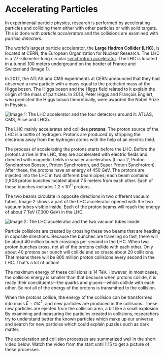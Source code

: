 # Accelerating Particles
In experimental particle physics, research is performed by accelerating particles and colliding them either with other particles or with solid targets. This is done with *particle accelerators*  and the collisions are examined with *particle detectors*.

The world's largest particle accelerator, the **Large Hadron Collider (LHC)**, is located at CERN, the European Organization for Nuclear Research. The LHC is a 27-kilometer-long circular [synchrotron accelerator](https://en.wikipedia.org/wiki/Synchrotron). The LHC is located in a tunnel 100 meters underground on the border of France and Switzerland (Image 1).   

In 2012, the ATLAS and CMS experiments at CERN announced that they had observed a new particle with a mass equal to the predicted mass of the Higgs boson. The Higgs boson and the Higgs field related to it explain the origin of the mass of particles. In 2013, Peter Higgs and François Englert, who predicted the Higgs boson theoretically, were awarded the Nobel Prize in Physics.

![Image 1: The LHC accelerator and the four detectors around it: ATLAS, CMS, Alice and LHCb.](images/LCH_underground.png)

The LHC mainly accelerates and collides **protons**. The proton source of the LHC is a bottle of hydrogen. Protons are produced by stripping the electrons away from the hydrogen atoms with the help of an electric field.

The process of accelerating the protons starts before the LHC. Before the protons arrive in the LHC, they are accelerated with electric fields and directed with magnetic fields in smaller accelerators (Linac 2, Proton  Synchrotron Booster, Proton Synchrotron, and Super Proton Synchrotron). After these, the protons have an energy of 450 GeV. The protons are injected into the LHC in two different beam pipes; each beam contains 2,808 proton bunches located about 7.5 meters from each other. Each of these bunches includes $1.2 \times 10^{11}$ protons.

The two beams circulate in opposite directions in two different vacuum tubes. Image 2 shows a part of the LHC accelerator opened with the two vacuum tubes visible inside. Each of the proton beams will reach the energy of about 7 TeV (7,000 GeV) in the LHC.

![Image 2: The LHC accelerator and the two vacuum tubes inside](images/LHC_tube.png)

Particle collisions are created by crossing these two beams that are heading in opposite directions. Because the bunches are traveling so fast, there will be about 40 million bunch crossings per second in the LHC. When two proton bunches cross, not all of the protons collide with each other. Only about 40 protons per bunch will collide and so create about 20 collisions. That means there will be 800 million proton collisions every second in the LHC. That's a lot of action!

The maximum energy of these collisions is 14 TeV. However, in most cases, the collision energy is smaller than that because when protons collide, it is really their constituents—the quarks and gluons—which collide with each other. So not all of the energy of the protons is transmitted to the collision.

When the protons collide, the energy of the collision can be transformed into mass $E=mc^2$, and new particles are produced in the collisions. These new particles are ejected from the collision area, a bit like a small explosion. By examining and measuring the particles created in collisions, researchers try to understand better the known particles which make up our universe and search for new particles which could explain puzzles such as dark matter.
            
The acceleration and collision processes are summarized well in the short video below. Watch the video from the start until 1:15 to get a picture of these processes. 
